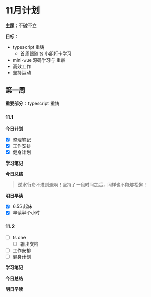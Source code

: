 # 11月计划

**主题**：不破不立

**目标**：

- typescript 重铸
  - 首周跟随 ts 小组打卡学习
- mini-vue 源码学习与 重敲
- 高效工作
- 坚持运动

## 第一周

**重要部分**：typescript 重铸

### 11.1

**今日计划**

- [x] 整理笔记
- [x] 工作安排
- [x] 健身计划

**学习笔记**

**今日总结**

> 逆水行舟不进则退啊！坚持了一段时间之后，同样也不能够松懈！

**明日早读**

- [x] 6.55 起床
- [x] 早读半个小时

### 11.2

- [ ] ts one
  - [ ] 输出文档
- [ ] 工作安排
- [ ] 健身计划

**学习笔记**

**今日总结**

**明日早读**